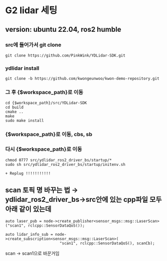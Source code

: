 # G2 lidar 세팅
## version: ubuntu 22.04, ros2 humble

### src에 들어가서 git clone
    
    
    git clone https://github.com/PinkWink/YDLidar-SDK.git
    
    
### ydlidar install
    
    git clone -b https://github.com/kwongeunwoo/kwon-demo-repository.git
    

### 그 후 {$workspace_path}로 이동
    
    
    cd {$workspace_path}/src/YDLidar-SDK
    cd build
    cmake ..
    make
    sudo make install
    
    
### {$workspace_path}로 이동, cbs, sb

### 다시 {$workspace_path}로 이동
    
    
    chmod 0777 src/ydlidar_ros2_driver_bs/startup/*
    sudo sh src/ydlidar_ros2_driver_bs/startup/initenv.sh
    
    + Replug !!!!!!!!!!!
    
    

## scan 토픽 명 바꾸는 법 → ydlidar_ros2_driver_bs→src안에 있는 cpp파일 모두 아래 같이 있는데

```
auto laser_pub = node->create_publisher<sensor_msgs::msg::LaserScan>("scan1", rclcpp::SensorDataQoS());
```

```
auto lidar_info_sub = node->create_subscription<sensor_msgs::msg::LaserScan>(
                        "scan1", rclcpp::SensorDataQoS(), scanCb);
```

scan → scan1으로 바꾼거임
